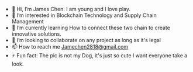 - 👋 Hi, I’m James Chen. I am young and I love play.
- 👀 I’m interested in Blockchain Technology and Supply Chain Management
- 🌱 I’m currently learning How to connect these two chain to create innovative solutions.
- 💞️ I’m looking to collaborate on any project as long as it's legal
- 📫 How to reach me Jamechen2818@gmail.com
- ⚡ Fun fact: The pic is not my Dog, it's just so cute I want everyone take a look.

<!---
playoung2818/playoung2818 is a ✨ special ✨ repository because its `README.md` (this file) appears on your GitHub profile.
You can click the Preview link to take a look at your changes.
--->

